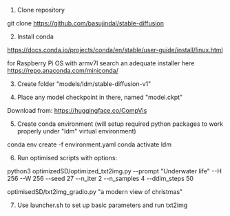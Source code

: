 1. Clone repository

git clone https://github.com/basujindal/stable-diffusion

2. Install conda

https://docs.conda.io/projects/conda/en/stable/user-guide/install/linux.html

for Raspberry Pi OS with armv7l search an adequate installer here
https://repo.anaconda.com/miniconda/

3. Create folder "models/ldm/stable-diffusion-v1"

4. Place any model checkpoint in there, named "model.ckpt"

Download from:
https://huggingface.co/CompVis

5. Create conda environment (will setup required python packages to work properly
under "ldm" virtual environment)

conda env create -f environment.yaml
conda activate ldm

6. Run optimised scripts with options:

python3 optimizedSD/optimized_txt2img.py --prompt "Underwater life" --H 256 --W 256 --seed 27 --n_iter 2 --n_samples 4 --ddim_steps 50

 optimisedSD/txt2img_gradio.py "a modern view of christmas"
 
7. Use launcher.sh to set up basic parameters and run txt2img
